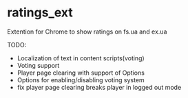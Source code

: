 ratings_ext
===========

Extention for Chrome to show ratings on fs.ua and ex.ua

TODO:
- Localization  of text in content scripts(voting)
- Voting support
- Player page clearing with support of Options
- Options for enabling/disabling voting system
- fix player page clearing breaks player in logged out mode
